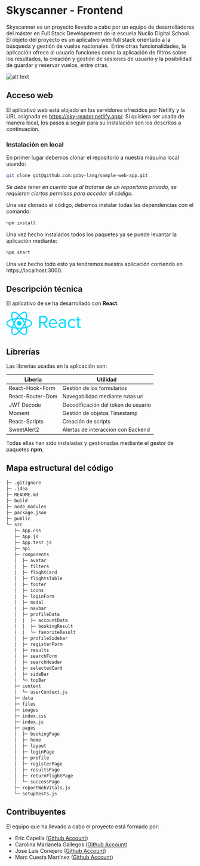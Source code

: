 # Skyscanner - Frontend

Skyscanner es un proyecto llevado a cabo por un equipo de desarrolladores del máster en Full Stack Developement de la escuela Nuclio Digital School. El objeto del proyecto es un aplicativo web full stack orientado a la búsqueda y gestión de vuelos nacionales. Entre otras funcionalidades, la aplicación ofrece al usuario funciones como la aplicación de filtros sobre los resultados, la creación y gestión de sesiones de usuario y la posibilidad de guardar y reservar vuelos, entre otras.

![alt text](./src/files/readme/home.png)
## Acceso web

El aplicativo web está alojado en los servidores ofrecidos por Netlify y la URL asignada es https://sky-reader.netlify.app/. Si quisiera ser usada de manera local, los pasos a seguir para su instalación son los descritos a continuación.
### Instalación en local
En primer lugar debemos clonar el repositorio a nuestra máquina local usando:
```bash
git clone git@github.com:goby-lang/sample-web-app.git
```
*Se debe tener en cuenta que al tratarse de un repositorio privado, se requieren ciertos permisos para acceder al código.*

Una vez clonado el código, debemos instalar todas las dependencias con el comando:
```bash
npm install
```
Una vez hecho instalados todos los paquetes ya se puede levantar la aplicación mediante: 
```bash
npm start
```
Una vez hecho todo esto ya tendremos nuestra aplicación corriendo en https://localhost:3000.
## Descripción técnica
El aplicativo de se ha desarrollado con **React**.

<img src="./src/files/readme/react-logo.png" alt="drawing" width="200"/>

</br>

## Librerías
Las librerías usadas en la aplicación son:

| Liberia | Utilidad |
| ----------- | ----------- |
| React-Hook-Form | Gestión de los formularios |
| React-Router-Dom | Navegabilidad mediante rutas url |
| JWT Decode | Decodificación del token de usuario |
| Moment | Gestión de objetos Timestamp |
| React-Scripts | Creación de scripts |
| SweetAlert2 | Alertas de interacción con Backend |

Todas ellas han sido instaladas y gestionadas mediante el gestor de paquetes **npm**.
## Mapa estructural del código

```
├─ .gitignore
├─ .idea
├─ README.md
├─ build
├─ node_modules
├─ package.json
├─ public
└─ src
   ├─ App.css
   ├─ App.js
   ├─ App.test.js
   ├─ api
   ├─ components
   │  ├─ avatar
   │  ├─ filters
   │  ├─ flightCard
   │  ├─ flightsTable
   │  ├─ footer
   │  ├─ icons
   │  ├─ loginForm
   │  ├─ modal
   │  ├─ navbar
   │  ├─ profileData
   │  │  ├─ accountData
   │  │  ├─ bookingResult
   │  │  └─ favoriteResult
   │  ├─ profileSidebar
   │  ├─ registerForm
   │  ├─ results
   │  ├─ searchForm
   │  ├─ searchHeader
   │  ├─ selectedCard
   │  ├─ sideBar
   │  └─ topBar
   ├─ context
   │  └─ userContext.js
   ├─ data
   ├─ files
   ├─ images
   ├─ index.css
   ├─ index.js
   ├─ pages
   │  ├─ bookingPage
   │  ├─ home
   │  ├─ layout
   │  ├─ loginPage
   │  ├─ profile
   │  ├─ registerPage
   │  ├─ resultsPage
   │  ├─ returnFlightPage
   │  └─ successPage
   ├─ reportWebVitals.js
   └─ setupTests.js
```
## Contribuyentes
El equipo que ha llevado a cabo el proyecto está formado por:
- Eric Capella ([Github Account](https://github.com/ericcapella))
- Carolina Marianela Gallegos ([Github Account](https://github.com/CarolinaMarianela))
- Jose Luis Conejero ([Github Account](https://github.com/jlcrayo))
- Marc Cuesta Martínez ([Github Account](https://github.com/marccuesta99))
